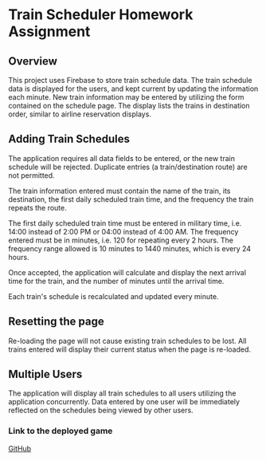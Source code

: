 # Train Scheduler Homework Assignment

## Overview

This project uses Firebase to store train schedule data. The train schedule
data is displayed for the users, and kept current by updating the information
each minute. New train information may be entered by utilizing the form
contained on the schedule page. The display lists the trains in destination
order, similar to airline reservation displays.

## Adding Train Schedules

The application requires all data fields to be entered, or the new train
schedule will be rejected. Duplicate entries (a train/destination route)
are not permitted.

The train information entered must contain the name of the train, its
destination, the first daily scheduled train time, and the frequency
the train repeats the route.

The first daily scheduled train time must be entered in military time,
i.e. 14:00 instead of 2:00 PM or 04:00 instead of 4:00 AM. The frequency
entered must be in minutes, i.e. 120 for repeating every 2 hours. The
frequency range allowed is 10 minutes to 1440 minutes, which is every
24 hours.

Once accepted, the application will calculate and display the next arrival
time for the train, and the number of minutes until the arrival time.

Each train's schedule is recalculated and updated every minute.

## Resetting the page

Re-loading the page will not cause existing train schedules to be lost. All
trains entered will display their current status when the page is re-loaded.

## Multiple Users

The application will display all train schedules to all users utilizing the
application concurrently. Data entered by one user will be immediately
reflected on the schedules being viewed by other users.

### Link to the deployed game

[GitHub](https://rossnr3.github.io/Train-Scheduler/ "Train Scheduler")
